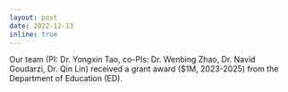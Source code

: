 ```yaml
---
layout: post
date: 2022-12-13
inline: true
---
```


Our team (PI: Dr. Yongxin Tao, co-PIs: Dr. Wenbing Zhao, Dr. Navid Goudarzi, Dr. Qin Lin) received a grant award ($1M, 2023-2025) from the Department of Education (ED).
